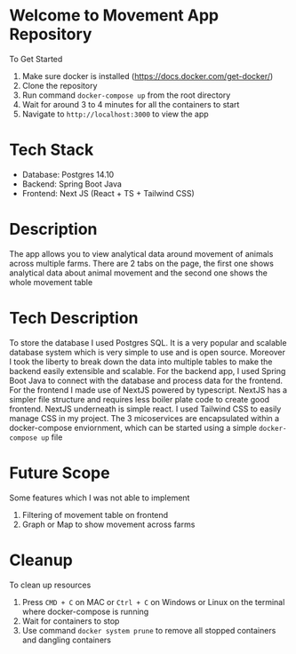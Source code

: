 # Welcome to Movement App Repository
To Get Started
1. Make sure docker is installed (https://docs.docker.com/get-docker/)
2. Clone the repository
3. Run command `docker-compose up` from the root directory
4. Wait for around 3 to 4 minutes for all the containers to start
5. Navigate to `http://localhost:3000` to view the app

# Tech Stack
* Database: Postgres 14.10
* Backend: Spring Boot Java
* Frontend: Next JS (React + TS + Tailwind CSS)


# Description
The app allows you to view analytical data around movement of animals across multiple farms. There are 2 tabs on the page, the first one shows analytical data about animal movement
and the second one shows the whole movement table

# Tech Description
To store the database I used Postgres SQL. It is a very popular and scalable database system which is very simple to use and is open source. Moreover I took the liberty to break 
down the data into multiple tables to make the backend easily extensible and scalable. For the backend app, I used Spring Boot Java to connect with the database and process data
for the frontend. For the frontend I made use of NextJS powered by typescript. NextJS has a simpler file structure and requires less boiler plate code to create good frontend. NextJS
underneath is simple react. I used Tailwind CSS to easily manage CSS in my project. The 3 micoservices are encapsulated within a docker-compose enviornment, which can be started 
using a simple `docker-compose up` file

# Future Scope
Some features which I was not able to implement
1. Filtering of movement table on frontend
2. Graph or Map to show movement across farms

# Cleanup
To clean up resources
1. Press `CMD + C` on MAC or `Ctrl + C` on Windows or Linux on the terminal where docker-compose is running
2. Wait for containers to stop
3. Use command `docker system prune` to remove all stopped containers and dangling containers

